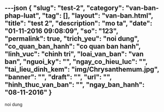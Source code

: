 ---json
{
    "slug": "test-2",
    "category": "van-ban-phap-luat",
    "tag": [],
    "layout": "van-ban.html",
    "title": "test 2",
    "description": "mo ta",
    "date": "01-11-2016 09:08:09",
    "so": "123",
    "permalink": true,
    "trich_yeu": "noi dung",
    "co_quan_ban_hanh": "co quan ban hanh",
    "linh_vuc": "chinh tri",
    "loai_van_ban": "van ban",
    "nguoi_ky": "",
    "ngay_co_hieu_luc": "",
    "tai_lieu_dinh_kem": "img/Chrysanthemum.jpg",
    "banner": "",
    "draft": "",
    "url": "",
    "hinh_thuc_van_ban": "",
    "ngay_ban_hanh": "08-11-2016"
}
---
noi dung